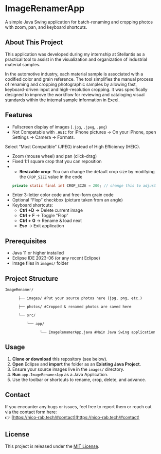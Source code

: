 # ImageRenamerApp

A simple Java Swing application for batch-renaming and cropping photos with zoom, pan, and keyboard shortcuts.

## About This Project

This application was developed during my internship at Stellantis as a practical tool to assist in the visualization and organization of industrial material samples.

In the automotive industry, each material sample is associated with a codified color and grain reference. The tool simplifies the manual process of renaming and cropping photographic samples by allowing fast, keyboard-driven input and high-resolution cropping. It was specifically designed to improve the workflow for reviewing and cataloging visual standards within the internal sample information in Excel.

## Features

- Fullscreen display of images (`.jpg`, `.jpeg`, `.png`)
- Not Compatable with `.HEIC` for iPhone pictures -> On your iPhone, open Settings → Camera → Formats.
  
Select “Most Compatible” (JPEG) instead of High Efficiency (HEIC).
- Zoom (mouse wheel) and pan (click-drag)  
- Fixed 1:1 square crop that you can reposition
- - **Resizable crop**: You can change the default crop size by modifying the `CROP_SIZE` value in the code  
  ```java
  private static final int CROP_SIZE = 200; // change this to adjust default crop size
- Enter 3-letter color code and free-form grain code  
- Optional “Flop” checkbox (picture taken from an angle)  
- Keyboard shortcuts:  
  - **Ctrl +D** → Delete current image  
  - **Ctrl + F** → Toggle “Flop”  
  - **Ctrl + G** → Rename & load next  
  - **Esc** → Exit application  

## Prerequisites

- Java 11 or higher installed  
- Eclipse IDE 2023-06 (or any recent Eclipse)  
- Image files in `images/` folder  

## Project Structure

    ImageRenamer/

          ├── images/ #Put your source photos here (jpg, png, etc.)

          ├── photos/ #Cropped & renamed photos are saved here

          └── src/

              └── app/

                    └── ImageRenamerApp.java #Main Java Swing application

## Usage

1. **Clone or download** this repository (see below).  
2. **Open** Eclipse and **import** the folder as an **Existing Java Project**.  
3. Ensure your source images live in the `images/` directory.  
4. **Run** `app.ImageRenamerApp` as a Java Application.  
5. Use the toolbar or shortcuts to rename, crop, delete, and advance.

## Contact

If you encounter any bugs or issues, feel free to report them or reach out via the contact form here:  
👉 [https://nico-rab.tech/#contact](https://nico-rab.tech/#contact)

## License

This project is released under the [MIT License](LICENSE).
